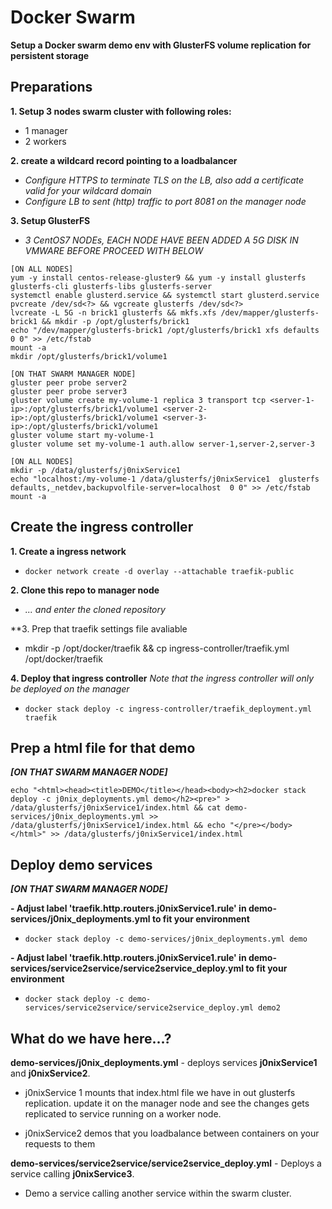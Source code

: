 # Docker Swarm
**Setup a Docker swarm demo env with GlusterFS volume replication for persistent storage**

## Preparations
**1. Setup 3 nodes swarm cluster with following roles:**
- 1 manager
- 2 workers

**2. create a wildcard record pointing to a loadbalancer**
 - *Configure HTTPS to terminate TLS on the LB, also add a certificate valid for your wildcard domain*
 - *Configure LB to sent (http) traffic to port 8081 on the manager node*

**3. Setup GlusterFS**
 - *3 CentOS7 NODEs, EACH NODE HAVE BEEN ADDED A 5G DISK IN VMWARE BEFORE PROCEED WITH BELOW*

```
[ON ALL NODES]
yum -y install centos-release-gluster9 && yum -y install glusterfs glusterfs-cli glusterfs-libs glusterfs-server
systemctl enable glusterd.service && systemctl start glusterd.service
pvcreate /dev/sd<?> && vgcreate glusterfs /dev/sd<?>
lvcreate -L 5G -n brick1 glusterfs && mkfs.xfs /dev/mapper/glusterfs-brick1 && mkdir -p /opt/glusterfs/brick1
echo "/dev/mapper/glusterfs-brick1 /opt/glusterfs/brick1 xfs defaults 0 0" >> /etc/fstab
mount -a
mkdir /opt/glusterfs/brick1/volume1

[ON THAT SWARM MANAGER NODE]
gluster peer probe server2
gluster peer probe server3
gluster volume create my-volume-1 replica 3 transport tcp <server-1-ip>:/opt/glusterfs/brick1/volume1 <server-2-ip>:/opt/glusterfs/brick1/volume1 <server-3-ip>:/opt/glusterfs/brick1/volume1
gluster volume start my-volume-1
gluster volume set my-volume-1 auth.allow server-1,server-2,server-3
 
[ON ALL NODES]
mkdir -p /data/glusterfs/j0nixService1
echo "localhost:/my-volume-1 /data/glusterfs/j0nixService1  glusterfs  defaults,_netdev,backupvolfile-server=localhost  0 0" >> /etc/fstab
mount -a
```
## Create the ingress controller
**1. Create a ingress network**
- `docker network create -d overlay --attachable traefik-public`

**2. Clone this repo to manager node**
 - *... and enter the cloned repository*

**3. Prep that traefik settings file avaliable
- mkdir -p /opt/docker/traefik && cp ingress-controller/traefik.yml /opt/docker/traefik

**4. Deploy that ingress controller**
*Note that the ingress controller will only be deployed on the manager* 
 - ` docker stack deploy -c ingress-controller/traefik_deployment.yml traefik `

## Prep a html file for that demo
***[ON THAT SWARM MANAGER NODE]***

`echo "<html><head><title>DEMO</title></head><body><h2>docker stack deploy -c j0nix_deployments.yml demo</h2><pre>" > /data/glusterfs/j0nixService1/index.html && cat demo-services/j0nix_deployments.yml >> /data/glusterfs/j0nixService1/index.html && echo "</pre></body></html>" >> /data/glusterfs/j0nixService1/index.html`

## Deploy demo services
***[ON THAT SWARM MANAGER NODE]***

**- Adjust label 'traefik.http.routers.j0nixService1.rule' in demo-services/j0nix_deployments.yml to fit your environment**
 - `docker stack deploy -c demo-services/j0nix_deployments.yml demo `

**- Adjust label 'traefik.http.routers.j0nixService1.rule' in demo-services/service2service/service2service_deploy.yml to fit your environment**
 - `docker stack deploy -c demo-services/service2service/service2service_deploy.yml demo2`


## What do we have here...?
**demo-services/j0nix_deployments.yml** - deploys services **j0nixService1** and **j0nixService2**. 

- j0nixService 1 mounts that index.html file we have in out glusterfs replication. 
  update it on the manager node and see the changes gets replicated to service running on a worker node.

- j0nixService2 demos that you loadbalance between containers on your requests to them

**demo-services/service2service/service2service_deploy.yml** - Deploys a service calling **j0nixService3**. 

 - Demo a service calling another service within the swarm cluster.



